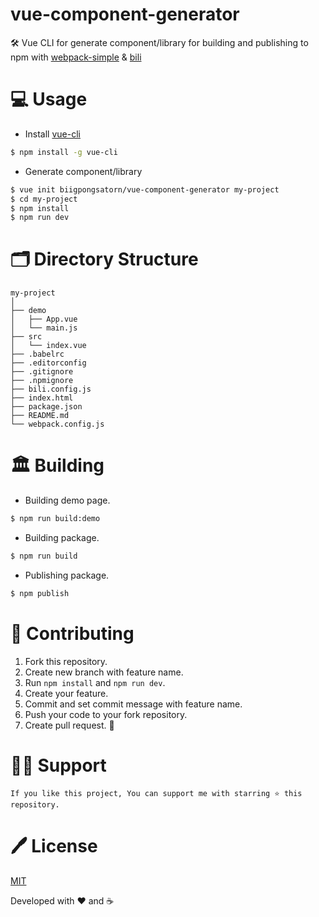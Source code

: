 # vue-component-generator
🛠 Vue CLI for generate component/library for building and publishing to npm with [webpack-simple](https://github.com/vuejs-templates/webpack-simple) &amp; [bili](https://github.com/egoist/bili)

# 💻 Usage

- Install [vue-cli](https://github.com/vuejs/vue-cli)
``` bash
$ npm install -g vue-cli 
```

- Generate component/library
``` bash
$ vue init biigpongsatorn/vue-component-generator my-project
$ cd my-project
$ npm install
$ npm run dev
```

# 🗂 Directory Structure

```
my-project
│
├── demo
│   ├── App.vue
│   └── main.js
├── src
│   └── index.vue
├── .babelrc
├── .editorconfig
├── .gitignore
├── .npmignore
├── bili.config.js
├── index.html
├── package.json
├── README.md
└── webpack.config.js
```

# 🏛 Building
- Building demo page.
``` bash
$ npm run build:demo
```

- Building package.
``` bash
$ npm run build
```

- Publishing package.
``` bash
$ npm publish
```

# 🤝 Contributing
1. Fork this repository.
2. Create new branch with feature name.
3. Run `npm install` and `npm run dev`.
4. Create your feature.
5. Commit and set commit message with feature name.
6. Push your code to your fork repository.
7. Create pull request. 🙂

# 🙏🏻 Support

```
If you like this project, You can support me with starring ⭐ this repository.
```

# 🖊 License

[MIT](LICENSE)

Developed with ❤️ and ☕️ 